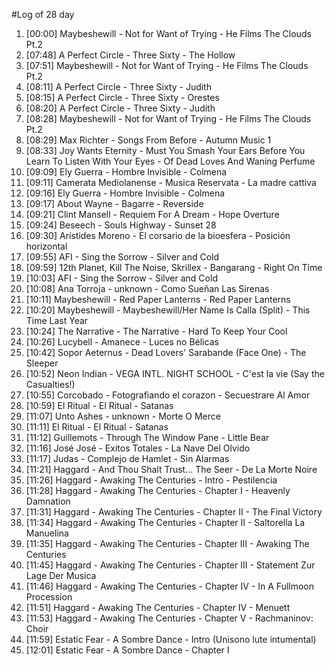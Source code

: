 #Log of 28 day

1. [00:00] Maybeshewill - Not for Want of Trying - He Films The Clouds Pt.2
1. [07:48] A Perfect Circle - Three Sixty - The Hollow
1. [07:51] Maybeshewill - Not for Want of Trying - He Films The Clouds Pt.2
1. [08:11] A Perfect Circle - Three Sixty - Judith
1. [08:15] A Perfect Circle - Three Sixty - Orestes
1. [08:20] A Perfect Circle - Three Sixty - Judith
1. [08:28] Maybeshewill - Not for Want of Trying - He Films The Clouds Pt.2
1. [08:29] Max Richter - Songs From Before - Autumn Music 1
1. [08:33] Joy Wants Eternity - Must You Smash Your Ears Before You Learn To Listen With Your Eyes - Of Dead Loves And Waning Perfume
1. [09:09] Ely Guerra - Hombre Invisible - Colmena
1. [09:11] Camerata Mediolanense - Musica Reservata - La madre cattiva
1. [09:16] Ely Guerra - Hombre Invisible - Colmena
1. [09:17] About Wayne - Bagarre - Reverside
1. [09:21] Clint Mansell - Requiem For A Dream - Hope Overture
1. [09:24] Beseech - Souls Highway - Sunset 28
1. [09:30] Arístides Moreno - El corsario de la bioesfera - Posición horizontal
1. [09:55] AFI - Sing the Sorrow - Silver and Cold
1. [09:59] 12th Planet, Kill The Noise, Skrillex - Bangarang - Right On Time
1. [10:03] AFI - Sing the Sorrow - Silver and Cold
1. [10:08] Ana Torroja - unknown - Como Sueñan Las Sirenas
1. [10:11] Maybeshewill - Red Paper Lanterns - Red Paper Lanterns
1. [10:20] Maybeshewill - Maybeshewill/Her Name Is Calla (Split) - This Time Last Year
1. [10:24] The Narrative - The Narrative - Hard To Keep Your Cool
1. [10:26] Lucybell - Amanece - Luces no Bélicas
1. [10:42] Sopor Aeternus - Dead Lovers' Sarabande (Face One) - The Sleeper
1. [10:52] Neon Indian - VEGA INTL. NIGHT SCHOOL - C'est la vie (Say the Casualties!)
1. [10:55] Corcobado - Fotografiando el corazon - Secuestrare Al Amor
1. [10:59] El Ritual - El Ritual - Satanas
1. [11:07] Unto Ashes - unknown - Morte O Merce
1. [11:11] El Ritual - El Ritual - Satanas
1. [11:12] Guillemots - Through The Window Pane - Little Bear
1. [11:16] José José - Exitos Totales - La Nave Del Olvido
1. [11:17] Judas - Complejo de Hamlet - Sin Alarmas
1. [11:21] Haggard - And Thou Shalt Trust... The Seer - De La Morte Noire
1. [11:26] Haggard - Awaking The Centuries - Intro - Pestilencia
1. [11:28] Haggard - Awaking The Centuries - Chapter I - Heavenly Damnation
1. [11:31] Haggard - Awaking The Centuries - Chapter II - The Final Victory
1. [11:34] Haggard - Awaking The Centuries - Chapter II - Saltorella La Manuelina
1. [11:35] Haggard - Awaking The Centuries - Chapter III - Awaking The Centuries
1. [11:45] Haggard - Awaking The Centuries - Chapter III - Statement Zur Lage Der Musica
1. [11:46] Haggard - Awaking The Centuries - Chapter IV - In A Fullmoon Procession
1. [11:51] Haggard - Awaking The Centuries - Chapter IV - Menuett
1. [11:53] Haggard - Awaking The Centuries - Chapter V - Rachmaninov: Choir
1. [11:59] Estatic Fear - A Sombre Dance - Intro (Unisono lute intumental)
1. [12:01] Estatic Fear - A Sombre Dance - Chapter I
